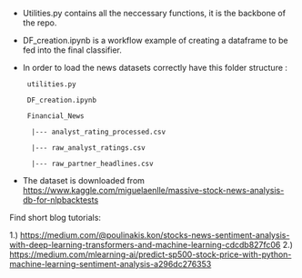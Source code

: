 - Utilities.py contains all the neccessary functions, it is the backbone of the repo. 

- DF_creation.ipynb is a workflow  example of creating a dataframe to be fed into the final classifier.

- In order to load the news datasets correctly have this folder structure :

       utilities.py
       
       DF_creation.ipynb
       
       Financial_News
       
        |--- analyst_rating_processed.csv
        
        |--- raw_analyst_ratings.csv
        
        |--- raw_partner_headlines.csv

- The dataset is downloaded from https://www.kaggle.com/miguelaenlle/massive-stock-news-analysis-db-for-nlpbacktests


Find short blog tutorials:

1.) https://medium.com/@poulinakis.kon/stocks-news-sentiment-analysis-with-deep-learning-transformers-and-machine-learning-cdcdb827fc06
2.) https://medium.com/mlearning-ai/predict-sp500-stock-price-with-python-machine-learning-sentiment-analysis-a296dc276353
